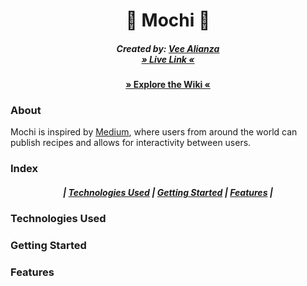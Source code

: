 <h1 align= "center" dir="auto">
  🍡 Mochi 🍡
</h1>
<h5 align= "center" dir="auto">
  Created by:
      <a href="https://github.com/vee-alianza">Vee Alianza</a>
      </br>
      <a href="https://mochi-noms.herokuapp.com/">» Live Link «</a>
</h5>

<h4 align= "center" dir="auto">
  <a href="https://github.com/vee-alianza/mochi/wiki">» Explore the Wiki «</a>
</h4>

### About
Mochi is inspired by [Medium](https://medium.com/), where users from around the world can publish recipes and allows for interactivity between users.
<!-- Curiouser and couriouser.
Inspired by [Medium](https://medium.com/), users, such as, food enthusists, food connoisseur, novice homecooks can experience amazing food around the world with Mochi!

Create an experience that awakens all senses -->

### Index
<h5 align= "center" dir="auto">
      |
      <a href="https://github.com/vee-alianza">Technologies Used</a>
      |
      <a href="">Getting Started</a>
      |
      <a href="">Features</a>
      |
</h5>

### Technologies Used
<!-- <h5 align= "left" dir="auto">
<img src="https://user-images.githubusercontent.com/92604480/165961417-c06bb493-af3d-48e7-99eb-27be08e2b2e1.png" alt="react" width="40"/>
<img src="https://user-images.githubusercontent.com/92604480/165955681-9792572f-c7bd-4ffb-a97a-56e278c46c90.png" alt="redux" width="40"/>
<img src="https://user-images.githubusercontent.com/92604480/165967312-f7b9d82b-535a-492a-a427-f87c8d5084aa.png" alt="postgres" width="40"/>
<img src="https://user-images.githubusercontent.com/92604480/165962733-070a5108-5795-46dc-ad96-75614ea38ed7.png" alt="express" width="40"/>
<img src="https://user-images.githubusercontent.com/92604480/165956086-498f1bc1-b0f3-43dc-8139-735c8c3a1c0d.png" alt="sequelize" width="40"/>
<img src="https://user-images.githubusercontent.com/92604480/165955865-464b018f-0663-44eb-8ef5-43f61a1b1ce1.png" alt="nodejs" width="40"/>
<img src="https://user-images.githubusercontent.com/92604480/165958091-6c9c8f94-f21f-4b77-95e2-bcf2d805ee98.png" alt="JS" width="40"/>
<img src="https://user-images.githubusercontent.com/92604480/165958488-88707ac6-d80f-47a4-97f7-29725f6b12ab.png" alt="HTML" width="40"/>
<img src="https://user-images.githubusercontent.com/92604480/165958448-6a0d3542-cf5f-44d6-b9c8-def152ae3f6c.png" alt="CSS" width="40"/>
<img src="https://user-images.githubusercontent.com/92604480/165955147-b155e83b-ee1c-4f8b-94c1-f7472a6c09b0.png" alt="git" width="40"/>
<img src="https://user-images.githubusercontent.com/92604480/165955457-aeff7618-df2f-4003-991d-d53259df541a.png" alt="heroku" width="40"/>
</h5> -->

### Getting Started
<!-- 1. Clone this repository
</br> ```git clone git@github.com:vee-alianza/mochi.git```

2. Install dependncies to your root directory
</br> ```npm install```

3. Create a ```.env``` file based on the ```.env.example``` given below:
</br>
```
    PORT=«port number»
    DB_USERNAME=«database user name»
    DB_PASSWORD=«database user password»
    DB_DATABASE=«database name»
    DB_HOST=localhost
    JWT_SECRET=«generate strong secret here»
    JWT_EXPIRES_IN=«integer values in seconds»
```

4. Initialize Sequelize package to create the necessary dependencies
</br> ```npx sequelize init```

5. Create a user in Postgres and give the user the necessary privileges
</br> ``` CREATE USER «username» WITH PASSWORD «password» CREATEDB;```

6. Create Database, Migrate and Seed models
</br> ```npx dotenv sequelize db:create```
</br> ```npx dotenv sequelize db:migrate```
</br> ```npx dotenv sequelize db:seed:all```

7. Start the app using:
</br> ```npm start```

8. Log in as a Demo user or create an account. -->

### Features
